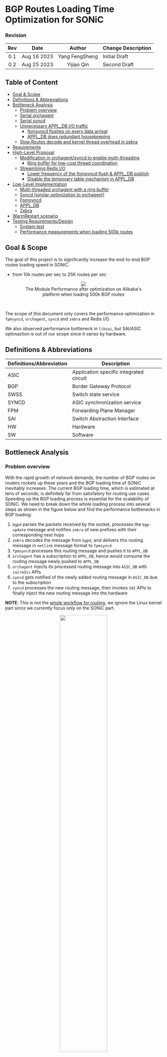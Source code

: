 <!-- omit in toc -->
# BGP Routes Loading Time Optimization for SONiC

<!-- omit in toc -->
### Revision
| Rev |     Date    |       Author       | Change Description                |
|:---:|:-----------:|:------------------:|-----------------------------------|
| 0.1 | Aug 16 2023 |   Yang FengSheng   | Initial Draft                     |
| 0.2 | Aug 25 2023 |   Yijiao Qin       | Second Draft                      |

<!-- omit in toc -->
## Table of Content
- [Goal \& Scope](#goal--scope)
- [Definitions \& Abbreviations](#definitions--abbreviations)
- [Bottleneck Analysis](#bottleneck-analysis)
  - [Problem overview](#problem-overview)
  - [Serial orchagent](#serial-orchagent)
  - [Serial syncd](#serial-syncd)
  - [Unnecessary APPL\_DB I/O traffic](#unnecessary-appl_db-io-traffic)
    - [fpmsyncd flushes on every data arrival](#fpmsyncd-flushes-on-every-data-arrival)
    - [APPL\_DB does redundant housekeeping](#appl_db-does-redundant-housekeeping)
  - [Slow Routes decode and kernel thread overhead in zebra](#slow-routes-decode-and-kernel-thread-overhead-in-zebra)
- [Requirements](#requirements)
- [High-Level Proposal](#high-level-proposal)
  - [Modification in orchagent/syncd to enable multi-threading](#modification-in-orchagentsyncd-to-enable-multi-threading)
    - [Ring buffer for low-cost thread coordination](#ring-buffer-for-low-cost-thread-coordination)
  - [Streamlining Redis I/O](#streamlining-redis-io)
    - [Lower frequency of the fpmsyncd flush \& APPL\_DB publish](#lower-frequency-of-the-fpmsyncd-flush--appl_db-publish)
    - [Disable the temporary table mechanism in APPL\_DB](#disable-the-temporary-table-mechanism-in-appl_db)
- [Low-Level Implementation](#low-level-implementation)
  - [Multi-threaded orchagent with a ring buffer](#multi-threaded-orchagent-with-a-ring-buffer)
  - [Syncd \[similar optimization to orchagent\]](#syncd-similar-optimization-to-orchagent)
  - [Fpmsyncd](#fpmsyncd)
  - [APPL\_DB](#appl_db)
  - [Zebra](#zebra)
- [WarmRestart scenario](#warmrestart-scenario)
- [Testing Requirements/Design](#testing-requirementsdesign)
  - [System test](#system-test)
  - [Performance measurements when loading 500k routes](#performance-measurements-when-loading-500k-routes)

## Goal & Scope
The goal of this project is to significantly increase the end-to-end BGP routes loading speed in SONiC.
  - from 10k routes per sec to 25K routes per sec
  
<figure align=center>
    <img src="images/performance.png" >
    <figcaption>The Module Performance after optimization on Alibaba's platform when loading 500k BGP routes<figcaption>
</figure>  

<br>

The scope of this document only covers the performance optimization in `fpmsyncd`, `orchagent`, `syncd` and `zebra` and Redis I/O.

We also observed performance bottleneck in `libsai`, but SAI/ASIC optimaztion is out of our scope since it varies by hardware.

## Definitions & Abbreviations

| Definitions/Abbreviation | Description                             |
| ------------------------ | --------------------------------------- |
| ASIC                     | Application specific integrated circuit |
| BGP                      | Border Gateway Protocol                 |
| SWSS                     | Switch state service                    |
| SYNCD                    | ASIC synchronization service            |
| FPM                      | Forwarding Plane Manager                |
| SAI                      | Switch Abstraction Interface            |
| HW                       | Hardware                                |
| SW                       | Software                                |


## Bottleneck Analysis

### Problem overview
With the rapid growth of network demands, the number of BGP routes on routers rockets up these years and the BGP loading time of SONiC inevitably increases. The current BGP loading time, which is estimated at tens of seconds, is definitely far from satisfatory for routing use cases. Speeding up the BGP loading process is essential for the scalability of SONiC. We need to break down the whole loading process into several steps as shown in the figure below and find the performance bottlenecks in BGP loading:


1. `bgpd` parses the packets received by the socket, processes the `bgp-update` message and notifies `zebra` of new prefixes with their corresponding next hops
2. `zebra` decodes the message from `bgpd`, and delivers this routing message in `netlink` message format to `fpmsyncd` 
3. `fpmsyncd` processes this routing message and pushes it to `APPL_DB`
4. `orchagent` has a subscription to `APPL_DB`, hence would consume the routing message newly pushed to `APPL_DB` 
5. `orchagent` injects its processed routing message into `ASIC_DB` with `sairedis` APIs 
6. `syncd` gets notified of the newly added routing message in `ASIC_DB` due to the subscription
7. `syncd` processes the new routing message, then invokes `SAI` APIs to finally inject the new routing message into the hardware

**NOTE**: This is not the [whole workflow for routing](https://github.com/SONiC-net/SONiC/wiki/Architecture#routing-state-interactions), we ignore the Linux kernel part since we currently focus only on the SONiC part.

<figure align="center">
    <img src="images/sonic-workflow.png" width="60%" height=auto>
    <figcaption>Figure 1. SONiC BGP loading workflow</figcaption>
</figure>


We have measured the end-to-end BGP loading performance on Alibaba platform. 
<!-- <style>
table{
  margin:auto;
}
</style> -->
| Module                   |  Speed(routes per second)    |
| ------------------------ | -----------------------------|
| Zebra                    |  <center>17K                 |
| Fpmsyncd                 |  <center>17K                 |
| Orchagent                |  <center>10.5K               |
| Syncd                    |  <center>10.5K               |
| Total                    |  <center>10.5K               |

The current bottleneck is 10.5K routes/s in `orchagent` and `syncd`  as shown in the table. 

### Serial orchagent

Figure 2 explains how `orchagent` transfers routing data from `APPL_DB` to `ASIC_DB`.

`RouteOrch`, as a component of `orchagent`, has its `ConsumerStateTable` subscribed to `ROUTE_TABLE_CHANNEL` event. With this subscription, whenever `fpmsyncd` injects new routing data into `APPL_DB`, `orchagent` gets notified. Once notified, `orchagent` handles the following 3 tasks in serial.

1. use `pops` to fetch new routes from `APPL_DB`:
     - pop prefix from ROUTE_TABLE_SET 
     - traverse these prefixes and retrieve the temporary key data of _ROUTE_TABLE corresponding to the prefix
     - set key in ROUTE_TABLE 
     - delete temporary key in _ROUTE_TABLE
2. call `addToSync` to record the new routes to a local file `swss.rec`
3. call `doTask` to parse new routes one by one and store the processed data in the EntityBulker, and flush the data in EntityBulker to ASIC_DB as a whole


The main performance bottleneck here lies in the linearity of the 3 tasks.

<br>

<figure align=center>
    <img src="images/orchagent-workflow.png" width="60%" height=auto>
    <figcaption>Figure 2. Orchagent workflow<figcaption>
</figure>  


### Serial syncd

`syncd` shares the similar problem (job linearity) with `orchagent`, the only difference is that `syncd` moves information from `ASIC_DB` to the hardware. 

<br>

<figure align=center>
    <img src="images/syncd-workflow.jpg" width="60%" height=auto>
    <figcaption>Figure 3. Syncd workflow<figcaption>
</figure>  

### Unnecessary APPL_DB I/O traffic

There is much Redis I/O traffic during the BGP loading process, from which we find two sources of unnecessary traffic.

#### fpmsyncd flushes on every data arrival
In the original design, `fpmsyncd` maintains a variable `pipeline`. Each time `fpmsyncd` receives a route from `zebra`, it processes the route and puts it in the `pipeline`. Every time the `pipeline` receives a route, it flushes the route to `APPL_DB`. If the size of the incoming route exceeds the size of the `pipeline` itself, the `pipeline` performs multiple flushes to make sure the received routes are written into `APPL_DB` completely. 

Each flush corresponds to a redis `SET` operation in `APPL_DB`, which triggers the `PUBLISH` event, then all subscribers get notified of the updates in `APPL_DB`, perform Redis `GET` operations to fetch the new route information from `APPL_DB`. 

That means, a flush action of the `pipeline` not only leads to redis `SET`, but also `PUBISH` and `GET`, hence a high flush frequency would cause a high volumn of `REDIS` I/O traffic. However, the original `pipeline` flush frequency is decided by the data arrival frequency and the `pipeline` size, which is unnecessarily high and hurts performance.

#### APPL_DB does redundant housekeeping
When `orchagent` consumes `APPL_DB` with `pops()`, as Figure 2 shows, `pops` function not only reads from `route_table_set` to retrieve route prefixes, but also utilizes these prefixes to delete the entries in the temporary table `_ROUTE_TABLE` and write into the stable table `ROUTE_TABLE`, while at the same time transferring messages to `addToSync` procedure. The transformation from temporary tables to the stable tables causes much traffic but is actually not worth the time. 

### Slow Routes decode and kernel thread overhead in zebra

`zebra` receives routes from `bgpd`. To understand the routing data sent by `bgpd`, it has to decode the received data with `zapi_route_decode` function, which consumes the most computing resources, as the flame graph indicates. This function causes the slow start for `zebra`, since decode only happens at the very beginning of receiving new routes from `bgpd`.


The main thread of `zebra` not only needs to send routes to `fpmsyncd`, but also needs to process the returned results of the child thread which indicate whether data are successfully delivered to `kernel`. Hence when `zebra` is busy dealing with the `kernel` side, the performance of talking to `fpmsyncd` would be affected.


<br>

<figure align=center>
    <img src="images/zebra.jpg" width="60%" height=auto>
    <figcaption>Figure 4. Zebra flame graph<figcaption>
</figure>  

## Requirements

- All modifications should maintain the time sequence of route loading
- All modules should support the warm restart operations after modified
- With the optimization of this HLD implemented, the end-to-end BGP loading performance should be improved at least by 95%
- The new optimization codes would be turn off by default. It could be turned on via configuration.


## High-Level Proposal

### Modification in orchagent/syncd to enable multi-threading
Figure 5 below illustrates the high level architecture modification for `orchagent` and `syncd`, it compares the original architecture and the new pipeline architecture proposed by this HLD. The pipeline design changes the workflow of both `orchagent` and `syncd`, thus enabling them to employ multiple threads to do sub-tasks concurrently.

Take `orchagent` for example, a single task of `orchagent` contains three sub-tasks `pops`, `addToSync` and `doTask`, and originally `orchagent` performs the three sub-tasks in serial. A new `pops` sub-task can only begin after the previous `doTask` is finished. The proposed design utilizes a separate thread to run `pops`, which decouples the `pops` sub-task from `addToSync` and `doTask`. As the figure shows, in the new pipeline architecture, a new `pops` sub-task begins immediately when it's ready, not having to wait for the previous `addToSync` and `doTask` to finish.

<figure align=center>
    <img src="images/pipeline-timeline.png">
    <figcaption>Figure 5. Pipeline architecture compared with the original serial architecture<figcaption>
</figure>  

#### Ring buffer for low-cost thread coordination
Since multiple threads are employed, we take a lock-free design by using a ring buffer as an asynchronous communication channel.


### Streamlining Redis I/O

The optimization for `orchagent` and `syncd` can theoretically double the BGP loading performance, which makes Redis I/O performance become a new bottleneck.

#### Lower frequency of the fpmsyncd flush & APPL_DB publish

Instead of flushing the `pipeline` on every data arrival and propose to use a flush timer to determine the flush frequency as illustrated below.

<figure align=center>
    <img src="images/pipeline-mode.png" height=auto>
    <figcaption>Figure 6. Proposed new BGP loading workflow<figcaption>
</figure>  

#### Disable the temporary table mechanism in APPL_DB

We propose to disable the temporary/stable table behavior and keep just a single table, so that we don't need to delete the temporary and then write into a stable one, which spares much `HDEL` and `HSET` traffic.

## Low-Level Implementation

### Multi-threaded orchagent with a ring buffer

Orchagent now runs two threads in parallel instead of a single thread.

- `table->pops(entries)` executes in the master thread to maintain the time sequence
- `Consumer->drain()` runs in a slave thread
- `Consumer->addToSync(entries)` is run by slave, as master is assumed to be busier
- `RingBuffer` is used for communication between the master thread and the slave
  - the master thread pops  `entries` to the ring buffer
  - the slave thread fetches `entries` from the ring buffer
  
Since SAI doesn't work well on small piece of data, the slave thread should check data size in ring buffer before it calls `Consumer->addToSync(entries)` to fetch data from the ring buffer, hence ensuring that it gets large enough data.

Routes will still be cached in `Consumer->m_toSync` rather than ring buffer if routeorch fails to push route to ASIC_DB. 

We use a new C++ class `Consumer_pipeline`, which is derived from the original `Consumer` class in `RouteOrch`, which enables the usage of a slave thread and utilizes the ring buffer.

```c++
class Consumer_pipeline : public Consumer {
  public:
    /**
     * Table->pops() should be in execute(). 
     * Called by master thread to maintain time sequence.
     */
    void execute() override;  
    /**
     * Main function for the new thread.
     */
    void drain() override;    
    /**
     * Need modified to support warm restart
     */
    void dumpPendingTasks(std::vector<std::string> &ts) override;
    size_t refillToSync(swss::Table* table) override;
    /**
     * Dump task to ringbuffer and load task from ring buffer
     */
    void dumptask(std::deque<swss::KeyOpFieldsValuesTuple> &entries);
    void loadtask(std::deque<swss::KeyOpFieldsValuesTuple> &entries);
  private:
    /**
     * Use ring buffer to deliver/buffer data
     */
    RingBuffer<swss::KeyOpFieldsValuesTuple> task_RingBuffer;
    /**
     * New thread for drain
     */
    std::thread m_thread_drain;
}
```

### Syncd [similar optimization to orchagent]
Similar case for syncd with orchagent. In our proposal, syncd runs `processBulkEntry` in a slave thread, since this function consumes most of the computing resources and blocks others.

### Fpmsyncd

As mentioned, <b>a timer thread</b> is added to control the flush behavior of `fpmsyncd` to `APPL_DB`, mutex is required since both the timer thread and the master thread access `fpmsyncd`'s  `pipeline`.

We define a variable `FLUSH_INTERVAL` to represent the flush frequency, although we expect a lower frequency, it should make sure that data in the pipeline don't wait for too long to enter `APPL_DB`.

Since `fpmsyncd` flushes the pipeline when it's full, `REDIS_PIPELINE_SIZE` needs to be tuned. `10000` to `15000` is tested to be a good range in our use cases. 

### APPL_DB
<!-- omit in toc -->
#### sonic-swss-common/common/producerstatetable.cpp
The string variable `luaSet` contains the Lua script for Redis `SET` operation:
```c++
string luaSet =
  "local added = redis.call('SADD', KEYS[2], ARGV[2])\n"
  "for i = 0, #KEYS - 3 do\n"
  "    redis.call('HSET', KEYS[3 + i], ARGV[3 + i * 2], ARGV[4 + i * 2])\n"
  "end\n"
  " if added > 0 then \n"
  "    redis.call('PUBLISH', KEYS[1], ARGV[1])\n"
  "end\n";
```
In our design, the script changes to:
```lua
local added = redis.call('SADD', KEYS[2], ARGV[2])
for i = 0, #KEYS - 3 do
    redis.call('HSET', KEYS[3 + i], ARGV[3 + i * 2], ARGV[4 + i * 2])
end
```
Same modification should be add to `luaDel` for Redis `DEL` operation.

**NOTE:** The original lua script works fine for other modules, we only modify in the fpmsyncd case. 

By this modification, Redis operation `SET/DEL` is decoupled from `PUBLISH`.  

In this proposal, `PUBLISH` is binded with `fpmsyncd`'s flush behavior in `RedisPipeline->flush()` function, so that each time `fpmsyncd` flushes data to `APPL_DB`, the subscribers get notified.


<!-- omit in toc -->
#### sonic-swss-common/common/consumer_state_table_pops.lua
We removed the `DEL` and `HSET` operations in the original script, which optimizes `Table->pops()`:
```lua
redis.replicate_commands()
local ret = {}
local tablename = KEYS[2]
local stateprefix = ARGV[2]
local keys = redis.call('SPOP', KEYS[1], ARGV[1])
local n = table.getn(keys)
for i = 1, n do
   local key = keys[i]
   local fieldvalues = redis.call('HGETALL', stateprefix..tablename..key)
   table.insert(ret, {key, fieldvalues})
end
return ret
```
This change doubles the performance of `Table->pops()` and hence leads to routing from `fpmsyncd` to `orchagent` via APPL_DB 10% faster than before.

**NOTE:** This script change limits to `routeorch` module.

### Zebra
TBD

## WarmRestart scenario
This proposal considers the compatibility with SONiC `WarmRestart` feature. For example, when a user updates the config, a warm restart may be needed for the config update to be reflected. SONiC's main thread would call `dumpPendingTasks()` function to save the current system states and restore the states after the warm restart. Since this HLD introduces a new thread and a new structure `ring buffer` which stores some data, then we have to ensure that the data in `ring buffer` all gets processed before warm restart. During warm start, the main thread would modify the variable `m_toSync`, which the new thread also have access to. Therefore we should block the new thread during warm restart to avoid conflict.

Take orchagent for example, we need to make sure ring buffer is empty and the new thread is in idle before we call ```dumpPendingTasks()```. 

## Testing Requirements/Design
### System test
- All modules should maintain the time sequence of route loading.
- All modules should support WarmRestart.
- No routes should remain in redis pipeline longer than configured interval.
- No data should remain in ring buffer when system finishes routing loading.
- System should be able to install/remove/set routes (faster than before).

### Performance measurements when loading 500k routes

- traffic speed via  `zebra` from `bgpd` to `fpmsyncd`
- traffic speed via `fpmsyncd` from `zebra` to `APPL_DB`
- traffic speed via `orchagent` from `APPL_DB` to `ASIC_DB`
- traffic speed via `syncd` from `ASIC_DB` to the hardware

